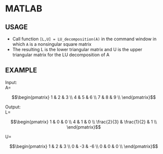 # MATLAB 
## USAGE
- Call function `[L,U] = LU_decomposition(A)` in the command window in which `A` is a nonsingular square matrix
- The resulting L is the lower triangular matrix and U is the upper triangular matrix for the LU decomposition of A 

## EXAMPLE
Input:\
A=
```math
\begin{pmatrix}
1 & 2 & 3 \\
4 & 5 & 6 \\
7 & 8 & 9 \\
\end{pmatrix}
```
Output:\
L=
```math
\begin{pmatrix}
1 & 0 & 0 \\
4 & 1 & 0 \\
\frac{2}{3} & \frac{1}{2} & 1 \\
\end{pmatrix}
```
U=
```math
\begin{pmatrix}
1 & 2 & 3 \\
0 & -3 & -6 \\
0 & 0 & 0 \\
\end{pmatrix}
```
